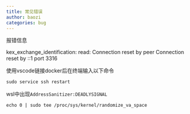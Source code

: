 ```yaml
---
title: 常见错误
author: baozi
categories: bug
---
```


报错信息

kex_exchange_identification: read: Connection reset by peer Connection reset by ::1 port 3316

使用vscode链接docker后在终端输入以下命令

```cmd
sudo service ssh restart
```

wsl中出现`AddressSanitizer:DEADLYSIGNAL`

```shell
echo 0 | sudo tee /proc/sys/kernel/randomize_va_space
```

